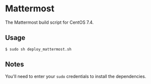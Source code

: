 # Mattermost

The Mattermost build script for CentOS 7.4.

## Usage
`$ sudo sh deploy_mattermost.sh`

## Notes
You'll need to enter your `sudo` credentials to install the dependencies.

